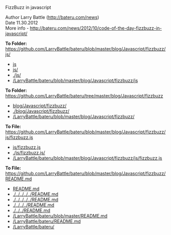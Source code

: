 FizzBuzz in javascript

Author Larry Battle (http://bateru.com/news)<br/>
Date 11.30.2012<br/>
More info - http://bateru.com/news/2012/10/code-of-the-day-fizzbuzz-in-javascript/<br/>

<b>To Folder:</b> https://github.com/LarryBattle/bateru/blob/master/blog/Javascript/fizzbuzz/js/ <br/>

- [js](js)
- [js/](js/)
- [./js/](./js/)
- [/LarryBattle/bateru/blob/master/blog/Javascript/fizzbuzz/js](/LarryBattle/bateru/blob/master/blog/Javascript/fizzbuzz/js)

<b>To Folder:</b> https://github.com/LarryBattle/bateru/tree/master/blog/Javascript/fizzbuzz <br/>

- [blog/Javascript/fizzbuzz/](blog/Javascript/fizzbuzz/)
- [./blog/Javascript/fizzbuzz/](./blog/Javascript/fizzbuzz/)
- [/LarryBattle/bateru/blob/master/blog/Javascript/fizzbuzz/](/LarryBattle/bateru/blob/master/blog/Javascript/fizzbuzz/)

<b>To File:</b> https://github.com/LarryBattle/bateru/blob/master/blog/Javascript/fizzbuzz/js/fizzbuzz.js<br/>

- [js/fizzbuzz.js](js/fizzbuzz.js)
- [./js/fizzbuzz.js/](./js/fizzbuzz.js/)
- [/LarryBattle/bateru/blob/master/blog/Javascript/fizzbuzz/js/fizzbuzz.js](/LarryBattle/bateru/blob/master/blog/Javascript/fizzbuzz/js/fizzbuzz.js)

<b>To File:</b> https://github.com/LarryBattle/bateru/blob/master/blog/Javascript/fizzbuzz/README.md<br/>

- [README.md](README.md)
- [./../../../../README.md](./../../../../README.md)
- [./../../../../README.md](./../../../README.md)
- [./../../../README.md](./../../../README.md)
- [./../../README.md](./../../README.md)
- [/LarryBattle/bateru/blob/master/README.md](/LarryBattle/bateru/blob/master/README.md)
- [/LarryBattle/bateru/README.md](/LarryBattle/bateru/README.md)
- [/LarryBattle/bateru/](/LarryBattle/bateru/)

